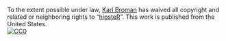 To the extent possible under law,
[Karl Broman](https://github.com/kbroman)
has waived all copyright and related or neighboring rights to
&ldquo;[hipsteR](https://github.com/kbroman/hipsteR)&rdquo;.
This work is published from the United States.
<br/>
[![CC0](https://i.creativecommons.org/p/zero/1.0/88x31.png)](https://creativecommons.org/publicdomain/zero/1.0/)
